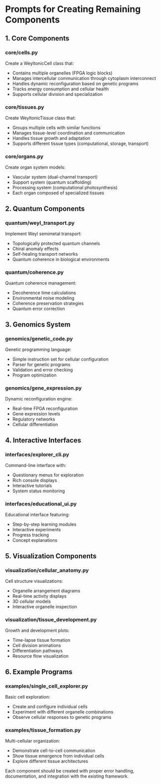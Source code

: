# Prompts for Creating Remaining Components

## 1. Core Components

### core/cells.py
Create a WeyltonicCell class that:
- Contains multiple organelles (FPGA logic blocks)
- Manages intercellular communication through cytoplasm interconnect
- Handles dynamic reconfiguration based on genetic programs
- Tracks energy consumption and cellular health
- Supports cellular division and specialization

### core/tissues.py
Create WeyltonicTissue class that:
- Groups multiple cells with similar functions
- Manages tissue-level coordination and communication
- Handles tissue growth and adaptation
- Supports different tissue types (computational, storage, transport)

### core/organs.py
Create organ system models:
- Vascular system (dual-channel transport)
- Support system (quantum scaffolding)
- Processing system (computational photosynthesis)
- Each organ composed of specialized tissues

## 2. Quantum Components

### quantum/weyl_transport.py
Implement Weyl semimetal transport:
- Topologically protected quantum channels
- Chiral anomaly effects
- Self-healing transport networks
- Quantum coherence in biological environments

### quantum/coherence.py
Quantum coherence management:
- Decoherence time calculations
- Environmental noise modeling
- Coherence preservation strategies
- Quantum error correction

## 3. Genomics System

### genomics/genetic_code.py
Genetic programming language:
- Simple instruction set for cellular configuration
- Parser for genetic programs
- Validation and error checking
- Program optimization

### genomics/gene_expression.py
Dynamic reconfiguration engine:
- Real-time FPGA reconfiguration
- Gene expression levels
- Regulatory networks
- Cellular differentiation

## 4. Interactive Interfaces

### interfaces/explorer_cli.py
Command-line interface with:
- Questionary menus for exploration
- Rich console displays
- Interactive tutorials
- System status monitoring

### interfaces/educational_ui.py
Educational interface featuring:
- Step-by-step learning modules
- Interactive experiments
- Progress tracking
- Concept explanations

## 5. Visualization Components

### visualization/cellular_anatomy.py
Cell structure visualizations:
- Organelle arrangement diagrams
- Real-time activity displays
- 3D cellular models
- Interactive organelle inspection

### visualization/tissue_development.py
Growth and development plots:
- Time-lapse tissue formation
- Cell division animations
- Differentiation pathways
- Resource flow visualization

## 6. Example Programs

### examples/single_cell_explorer.py
Basic cell exploration:
- Create and configure individual cells
- Experiment with different organelle combinations
- Observe cellular responses to genetic programs

### examples/tissue_formation.py
Multi-cellular organization:
- Demonstrate cell-to-cell communication
- Show tissue emergence from individual cells
- Explore different tissue architectures

Each component should be created with proper error handling, documentation, and integration with the existing framework.
